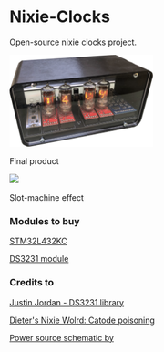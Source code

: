 # Nixie-Clocks
Open-source nixie clocks project.

<img src="media/nixie.png" width=50%>

Final product


<img src="media/nixie_change.gif" width=50%>

Slot-machine effect

### Modules to buy

[STM32L432KC](https://www.st.com/en/microcontrollers-microprocessors/stm32l432kc.html)

[DS3231 module](https://www.ebay.com/sch/i.html?_from=R40&_trksid=p2380057.m570.l1313&_nkw=DS3231&_sacat=0)


### Credits to

[Justin Jordan - DS3231 library](https://os.mbed.com/users/RCMISbed/code/ds3231//file/4e6e761c60f2/ds3231.cpp/)

[Dieter's Nixie Wolrd: Catode poisoning](http://www.tube-tester.com/sites/nixie/different/cathode%20poisoning/cathode-poisoning.htm)

[Power source schematic by ](http://elbastl.sweb.cz/hodiny.htm)
    